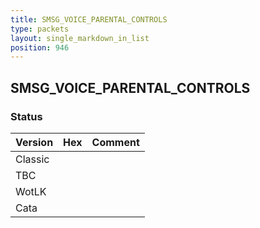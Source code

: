 ```yaml
---
title: SMSG_VOICE_PARENTAL_CONTROLS
type: packets
layout: single_markdown_in_list
position: 946
---
```


## SMSG_VOICE_PARENTAL_CONTROLS

### Status

Version | Hex | Comment
---------- | ---------- | ---------- 
Classic |  |  
TBC |  |  
WotLK |  |  
Cata |  |  
